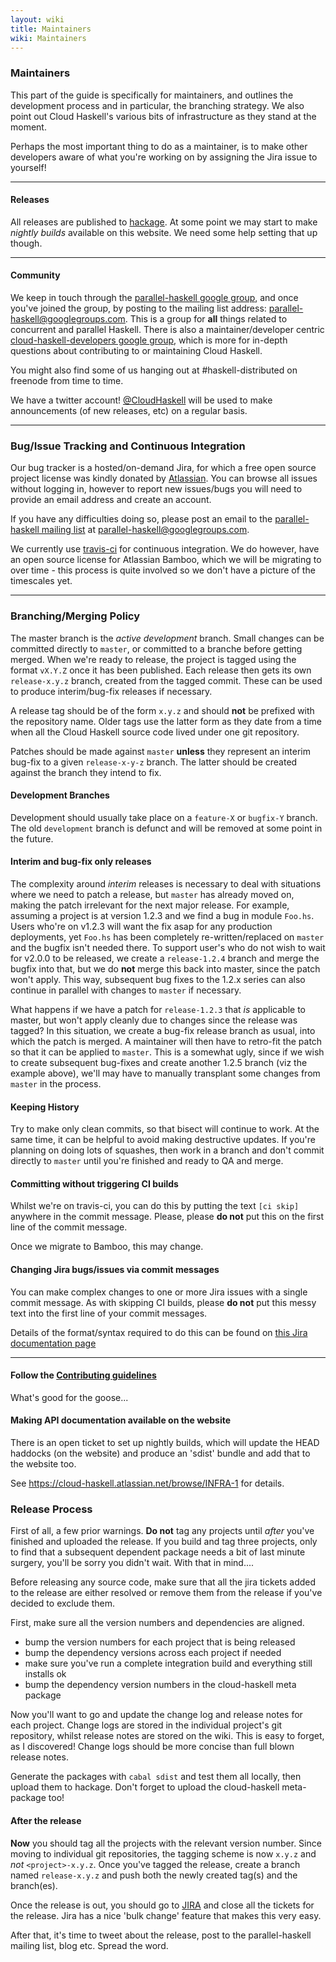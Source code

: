 ```yaml
---
layout: wiki
title: Maintainers
wiki: Maintainers
---
```


### Maintainers

This part of the guide is specifically for maintainers, and outlines the development
process and in particular, the branching strategy. We also point out Cloud Haskell's
various bits of infrastructure as they stand at the moment.

Perhaps the most important thing to do as a maintainer, is to make other developers
aware of what you're working on by assigning the Jira issue to yourself!

----
#### Releases

All releases are published to [hackage][3]. At some point we may start to
make *nightly builds* available on this website. We need some help setting that
up though.

----

#### Community

We keep in touch through the [parallel-haskell google group][7], and once you've
joined the group, by posting to the mailing list address: parallel-haskell@googlegroups.com.
This is a group for **all** things related to concurrent and parallel Haskell. There is
also a maintainer/developer centric [cloud-haskell-developers google group][9], which is
more for in-depth questions about contributing to or maintaining Cloud Haskell.

You might also find some of us hanging out at #haskell-distributed on
freenode from time to time.

We have a twitter account! [@CloudHaskell](https://twitter.com/CloudHaskell)
will be used to make announcements (of new releases, etc) on a regular basis.

----

### Bug/Issue Tracking and Continuous Integration

Our bug tracker is a hosted/on-demand Jira, for which a free open source
project license was kindly donated by [Atlassian][6]. You can browse all
issues without logging in, however to report new issues/bugs you will
need to provide an email address and create an account.

If you have any difficulties doing so, please post an email to the
[parallel-haskell mailing list][7] at parallel-haskell@googlegroups.com.

We currently use [travis-ci][11] for continuous integration. We do however,
have an open source license for Atlassian Bamboo, which we will be migrating
to over time - this process is quite involved so we don't have a picture of
the timescales yet.

----

### Branching/Merging Policy

The master branch is the *active development* branch. Small changes can be committed
directly to `master`, or committed to a branche before getting merged. When we're
ready to release, the project is tagged using the format `vX.Y.Z` once it has been
published. Each release then gets its own `release-x.y.z` branch, created from the
tagged commit. These can be used to produce interim/bug-fix releases if necessary.

A release tag should be of the form `x.y.z` and should **not** be prefixed with the
repository name. Older tags use the latter form as they date from a time when all the
Cloud Haskell source code lived under one git repository.

Patches should be made against `master` **unless** they represent an interim bug-fix
to a given `release-x-y-z` branch. The latter should be created against the branch
they intend to fix.

#### Development Branches

Development should usually take place on a `feature-X` or `bugfix-Y` branch. The
old `development` branch is defunct and will be removed at some point in the future.

#### Interim and bug-fix only releases

The complexity around *interim* releases is necessary to deal with situations where we
need to patch a release, but `master` has already moved on, making the patch irrelevant
for the next major release. For example, assuming a project is at version 1.2.3 and we
find a bug in module `Foo.hs`. Users who're on v1.2.3 will want the fix asap for any
production deployments, yet `Foo.hs` has been completely re-written/replaced on `master`
and the bugfix isn't needed there. To support user's who do not wish to wait for v2.0.0
to be released, we create a `release-1.2.4` branch and merge the bugfix into that, but
we do **not** merge this back into master, since the patch won't apply.
This way, subsequent bug fixes to the 1.2.x series can also continue in parallel with
changes to `master` if necessary.

What happens if we have a patch for `release-1.2.3` that *is* applicable to master, but
won't apply cleanly due to changes since the release was tagged? In this situation, we
create a bug-fix release branch as usual, into which the patch is merged. A maintainer
will then have to retro-fit the patch so that it can be applied to `master`. This is
a somewhat ugly, since if we wish to create subsequent bug-fixes and create another
1.2.5 branch (viz the example above), we'll may have to manually transplant some changes
from `master` in the process.

#### Keeping History

Try to make only clean commits, so that bisect will continue to work. At the same time,
it can be helpful to avoid making destructive updates. If you're planning on doing lots
of squashes, then work in a branch and don't commit directly to `master` until you're
finished and ready to QA and merge.

#### Committing without triggering CI builds

Whilst we're on travis-ci, you can do this by putting the text `[ci skip]` anywhere in
the commit message. Please, please **do not** put this on the first line of the commit
message.

Once we migrate to Bamboo, this may change.

#### Changing Jira bugs/issues via commit messages

You can make complex changes to one or more Jira issues with a single commit message.
As with skipping CI builds, please **do not** put this messy text into the first line
of your commit messages.

Details of the format/syntax required to do this can be found on
[this Jira documentation page](https://confluence.atlassian.com/display/AOD/Processing+JIRA+issues+with+commit+messages)

----

#### Follow the <a href="/wiki/contributing.html">Contributing guidelines</a>

What's good for the goose...

#### Making API documentation available on the website

There is an open ticket to set up nightly builds, which will update
the HEAD haddocks (on the website) and produce an 'sdist' bundle and
add that to the website too.

See https://cloud-haskell.atlassian.net/browse/INFRA-1 for details.

### Release Process

First of all, a few prior warnings. **Do not** tag any projects until *after*
you've finished and uploaded the release. If you build and tag three projects,
only to find that a subsequent dependent package needs a bit of last minute
surgery, you'll be sorry you didn't wait. With that in mind....

Before releasing any source code, make sure that all the jira tickets
added to the release are either resolved or remove them from the
release if you've decided to exclude them.

First, make sure all the version numbers and dependencies are aligned.

* bump the version numbers for each project that is being released
* bump the dependency versions across each project if needed
* make sure you've run a complete integration build and everything still installs ok
* bump the dependency version numbers in the cloud-haskell meta package

Now you'll want to go and update the change log and release notes for each
project. Change logs are stored in the individual project's git repository,
whilst release notes are stored on the wiki. This is easy to forget, as I
discovered! Change logs should be more concise than full blown release
notes.

Generate the packages with `cabal sdist` and test them all locally, then
upload them to hackage. Don't forget to upload the cloud-haskell meta-package
too!

#### After the release

**Now** you should tag all the projects with the relevant version number.
Since moving to individual git repositories, the tagging scheme is now
`x.y.z` and *not* `<project>-x.y.z`. Once you've tagged the release, create
a branch named `release-x.y.z` and push both the newly created tag(s) and the
branch(es).

Once the release is out, you should go to [JIRA](https://cloud-haskell.atlassian.net)
and close all the tickets for the release. Jira has a nice 'bulk change' feature
that makes this very easy.

After that, it's time to tweet about the release, post to the parallel-haskell
mailing list, blog etc. Spread the word.

[1]: https://github.com/haskell-distributed
[2]: https://github.com/haskell-distributed/haskell-distributed.github.com
[3]: http://hackage.haskell.org
[4]: http://git-scm.com/book/en/Git-Basics-Tagging
[5]: https://cloud-haskell.atlassian.net/secure/Dashboard.jspa
[6]: http://atlassian.com/
[7]: https://groups.google.com/forum/?fromgroups=#!forum/parallel-haskell
[8]: /team.html
[9]: https://groups.google.com/forum/?fromgroups#!forum/cloud-haskell-developers
[10]: http://en.wikipedia.org/wiki/Greenwich_Mean_Time
[11]: https://travis-ci.org/
